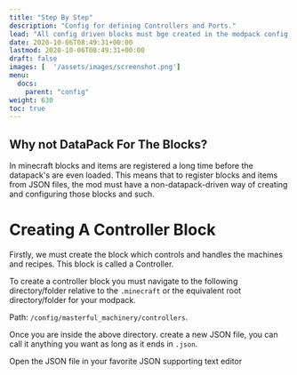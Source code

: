 ```yaml
---
title: "Step By Step"
description: "Config for defining Controllers and Ports."
lead: "All config driven blocks must bge created in the modpack config folder under the masterful_machinery directory/folder."
date: 2020-10-06T08:49:31+00:00
lastmod: 2020-10-06T08:49:31+00:00
draft: false
images: [  '/assets/images/screenshot.png']
menu:
  docs:
    parent: "config"
weight: 630
toc: true
---
```


## Why not DataPack For The Blocks?

In minecraft blocks and items are registered a long time before the datapack's are even loaded. This means that to register blocks and items from JSON files, the mod must have a non-datapack-driven way of creating and configuring those blocks and such.

# Creating A Controller Block

Firstly, we must create the block which controls and handles the machines and recipes. This block is called a Controller.

To create a controller block you must navigate to the following directory/folder relative to the `.minecraft` or the equivalent root directory/folder for your modpack.

Path:  `/config/masterful_machinery/controllers`.

Once you are inside the above directory. create a new JSON file, you can call it anything you want as long as it ends in `.json`.

Open the JSON file in your favorite JSON supporting text editor

